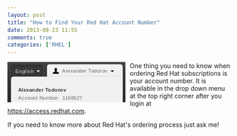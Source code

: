 ```yaml
---
layout: post
title: "How to Find Your Red Hat Account Number"
date: 2013-08-23 11:55
comments: true
categories: ['RHEL']
---
```


<img src="/images/redhat_account_number.png" style="float:left;display:inline-block;margin-right:10px;" />

One thing you need to know when ordering Red Hat subscriptions is your
account number. It is available in the drop down menu at the top right
corner after you login at <https://access.redhat.com>.

If you need to know more about Red Hat's ordering process just ask me!
